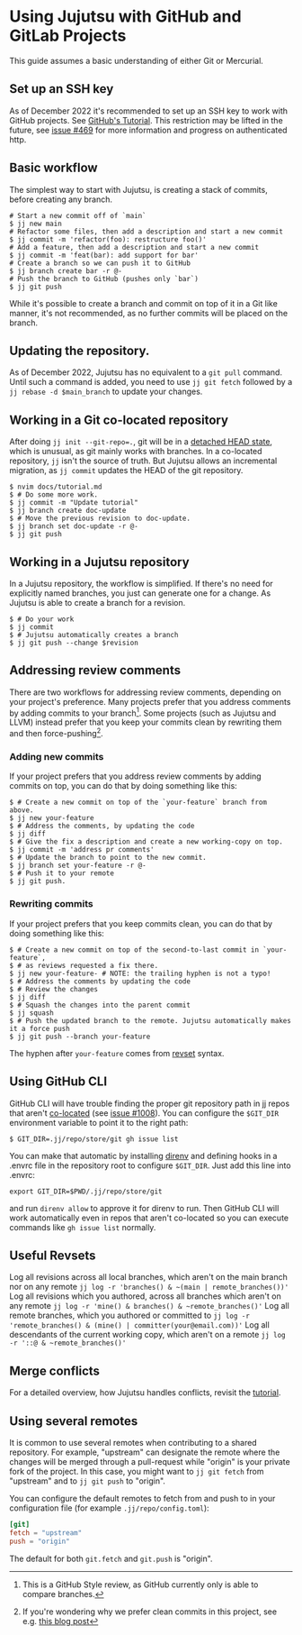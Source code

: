 # Using Jujutsu with GitHub and GitLab Projects

This guide assumes a basic understanding of either Git or Mercurial.

## Set up an SSH key

As of December 2022 it's recommended to set up an SSH key to work with GitHub
projects. See [GitHub's Tutorial][gh]. This restriction may be lifted in the
future, see [issue #469][http-auth] for more information and progress on
authenticated http.

## Basic workflow

The simplest way to start with Jujutsu, is creating a stack of commits, before
creating any branch.

```shell
# Start a new commit off of `main`
$ jj new main
# Refactor some files, then add a description and start a new commit
$ jj commit -m 'refactor(foo): restructure foo()'
# Add a feature, then add a description and start a new commit
$ jj commit -m 'feat(bar): add support for bar'
# Create a branch so we can push it to GitHub
$ jj branch create bar -r @-
# Push the branch to GitHub (pushes only `bar`)
$ jj git push
```

While it's possible to create a branch and commit on top of it in a Git like
manner, it's not recommended, as no further commits will be placed on the
branch.

## Updating the repository.

As of December 2022, Jujutsu has no equivalent to a `git pull` command. Until
such a command is added, you need to use `jj git fetch` followed by a
`jj rebase -d $main_branch` to update your changes.

## Working in a Git co-located repository

After doing `jj init --git-repo=.`, git will be in
a [detached HEAD state][detached], which is unusual, as git mainly works with
branches. In a co-located repository, `jj` isn't the source of truth. But
Jujutsu allows an incremental migration, as `jj commit` updates the HEAD of the
git repository.

```shell
$ nvim docs/tutorial.md
$ # Do some more work.
$ jj commit -m "Update tutorial"
$ jj branch create doc-update
$ # Move the previous revision to doc-update.
$ jj branch set doc-update -r @-
$ jj git push
```

## Working in a Jujutsu repository

In a Jujutsu repository, the workflow is simplified. If there's no need for
explicitly named branches, you just can generate one for a change. As Jujutsu is
able to create a branch for a revision.

```shell
$ # Do your work
$ jj commit
$ # Jujutsu automatically creates a branch
$ jj git push --change $revision
```

## Addressing review comments

There are two workflows for addressing review comments, depending on your
project's preference. Many projects prefer that you address comments by adding
commits to your branch[^1]. Some projects (such as Jujutsu and LLVM) instead
prefer that you keep your commits clean by rewriting them and then
force-pushing[^2].

### Adding new commits

If your project prefers that you address review comments by adding commits on
top, you can do that by doing something like this:

```shell
$ # Create a new commit on top of the `your-feature` branch from above.
$ jj new your-feature
$ # Address the comments, by updating the code
$ jj diff
$ # Give the fix a description and create a new working-copy on top.
$ jj commit -m 'address pr comments'
$ # Update the branch to point to the new commit.
$ jj branch set your-feature -r @-
$ # Push it to your remote
$ jj git push.
```

### Rewriting commits

If your project prefers that you keep commits clean, you can do that by doing
something like this:

```shell
$ # Create a new commit on top of the second-to-last commit in `your-feature`,
$ # as reviews requested a fix there.
$ jj new your-feature- # NOTE: the trailing hyphen is not a typo!
$ # Address the comments by updating the code
$ # Review the changes
$ jj diff
$ # Squash the changes into the parent commit
$ jj squash
$ # Push the updated branch to the remote. Jujutsu automatically makes it a force push
$ jj git push --branch your-feature
```

The hyphen after `your-feature` comes from [revset](https://github.com/martinvonz/jj/blob/main/docs/revsets.md) syntax.

## Using GitHub CLI

GitHub CLI will have trouble finding the proper git repository path in jj repos
that aren't [co-located](./git-compatibility.md#co-located-jujutsugit-repos)
(see [issue #1008]). You can configure the `$GIT_DIR` environment variable to
point it to the right path:

```shell
$ GIT_DIR=.jj/repo/store/git gh issue list
```

You can make that automatic by installing [direnv](https://direnv.net) and
defining hooks in a .envrc file in the repository root to configure `$GIT_DIR`.
Just add this line into .envrc:

```shell
export GIT_DIR=$PWD/.jj/repo/store/git
```

and run `direnv allow` to approve it for direnv to run. Then GitHub CLI will
work automatically even in repos that aren't co-located so you can execute
commands like `gh issue list` normally.

[issue #1008]: https://github.com/martinvonz/jj/issues/1008

## Useful Revsets

Log all revisions across all local branches, which aren't on the main branch nor
on any remote
`jj log -r 'branches() & ~(main | remote_branches())'`
Log all revisions which you authored, across all branches which aren't on any
remote
`jj log -r 'mine() & branches() & ~remote_branches()'`
Log all remote branches, which you authored or committed to
`jj log -r 'remote_branches() & (mine() | committer(your@email.com))'`
Log all descendants of the current working copy, which aren't on a remote
`jj log -r '::@ & ~remote_branches()'`

## Merge conflicts

For a detailed overview, how Jujutsu handles conflicts, revisit
the [tutorial][tut].

[^1]: This is a GitHub Style review, as GitHub currently only is able to compare
branches.

[^2]: If you're wondering why we prefer clean commits in this project, see
e.g. [this blog post][stacked]

[detached]: https://git-scm.com/docs/git-checkout#_detached_head

[gh]: https://docs.github.com/en/authentication/connecting-to-github-with-ssh/generating-a-new-ssh-key-and-adding-it-to-the-ssh-agent

[http-auth]: https://github.com/martinvonz/jj/issues/469

[tut]: tutorial.md#Conflicts

[stacked]: https://jg.gg/2018/09/29/stacked-diffs-versus-pull-requests/

## Using several remotes

It is common to use several remotes when contributing to a shared repository.
For example,
"upstream" can designate the remote where the changes will be merged through a
pull-request while "origin" is your private fork of the project. In this case,
you might want to
`jj git fetch` from "upstream" and to `jj git push` to "origin".

You can configure the default remotes to fetch from and push to in your
configuration file
(for example `.jj/repo/config.toml`):

```toml
[git]
fetch = "upstream"
push = "origin"
```

The default for both `git.fetch` and `git.push` is "origin".

